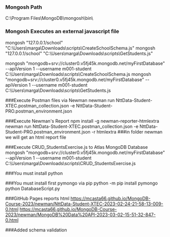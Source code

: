 ### Mongosh Path
C:\Program Files\MongoDB\mongosh\bin\

### Mongosh Executes an external javascript file
mongosh "127.0.0.1/school" "C:\Users\marga\Downloads\scripts\CreateSchoolSchema.js"
mongosh "127.0.0.1/school" "C:\Users\marga\Downloads\scripts\GetStudents.js"

mongosh "mongodb+srv://cluster0.v5fj45k.mongodb.net/myFirstDatabase" --apiVersion 1 --username m001-student C:\Users\marga\Downloads\scripts\CreateSchoolSchema.js
mongosh "mongodb+srv://cluster0.v5fj45k.mongodb.net/myFirstDatabase" --apiVersion 1 --username m001-student C:\Users\marga\Downloads\scripts\GetStudents.js

###Execute Postman files via Newman 
newman run NttData-Student-XTEC.postman_collection.json -e NttData-Student-PRO.postman_environment.json

###Execute Newman's Report
npm install -g newman-reporter-htmlextra
newman run NttData-Student-XTEC.postman_collection.json -e NttData-Student-PRO.postman_environment.json -r htmlextra
###in folder newman we will get an html report file

###Execute CRUD_StudentsExercise.js to Atlas MongoDB Database
mongosh "mongodb+srv://cluster0.v5fj45k.mongodb.net/myFirstDatabase" --apiVersion 1 --username m001-student C:\Users\marga\Downloads\scripts\CRUD_StudentsExercise.js

###You must install python

###You must install first pymongo via pip
python -m pip install pymongo
python DatabaseScript.py

###GitHub Pages reports html
https://mcasta66.github.io/MongoDB-Course-2023/newman/NttData-Student-XTEC-2023-02-24-21-58-13-009-0.html
https://mcasta66.github.io/MongoDB-Course-2023/newman/MongoDB%20Data%20API-2023-03-02-15-51-32-847-0.html

###Added schema validation